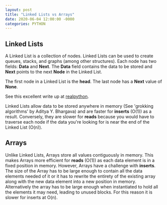```yaml
---
layout: post
title: "Linked Lists vs Arrays"
date: 2020-06-04 12:00:00 -0000
categories: PYTHON 
---
```

## Linked Lists
A Linked List is a collection of nodes. Linked Lists can be used to create queues, stacks, and graphs (among other structures). Each node has two fields: **Data** and **Next**. The **Data** field contains the data to be stored and **Next** points to the next **Node** in the Linked List. 

The first node in a Linked List is the **head**. The last node has a **Next** value of **None**. 



See this excellent write up at [realpython](https://realpython.com/linked-lists-python/). 

Linked Lists allow data to be stored anywhere in memory (See 'grokking algorithms' by Aditya Y. Bhargava) and are faster for **inserts** (O(1)) as a result. Conversely, they are slower for **reads** because you would have to traverse each node if the data you're looking for is near the end of the Linked List (O(n)). 

## Arrays

Unlike Linked Lists, Arrays store all values contiguously in memory. This makes Arrays more efficient for **reads** (O(1)) as each data element is in a fixed position in memory. However, Arrays have a challenge with **inserts**. The size of the Array has to be large enough to contain all the data elements needed of it or it has to rewrite the entirety of the existing array along with the new data element into a new position in memory. Alternatively the array has to be large enough when instantiated to hold all the elements it may need, leading to unused blocks. For this reason it is slower for inserts at O(n). 
